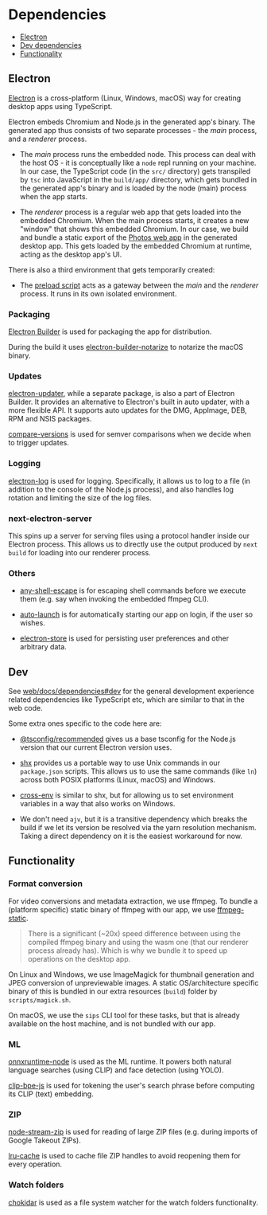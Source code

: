 # Dependencies

- [Electron](#electron)
- [Dev dependencies](#dev)
- [Functionality](#functionality)

## Electron

[Electron](https://www.electronjs.org) is a cross-platform (Linux, Windows,
macOS) way for creating desktop apps using TypeScript.

Electron embeds Chromium and Node.js in the generated app's binary. The
generated app thus consists of two separate processes - the _main_ process, and
a _renderer_ process.

- The _main_ process runs the embedded node. This process can deal with the host
  OS - it is conceptually like a `node` repl running on your machine. In our
  case, the TypeScript code (in the `src/` directory) gets transpiled by `tsc`
  into JavaScript in the `build/app/` directory, which gets bundled in the
  generated app's binary and is loaded by the node (main) process when the app
  starts.

- The _renderer_ process is a regular web app that gets loaded into the embedded
  Chromium. When the main process starts, it creates a new "window" that shows
  this embedded Chromium. In our case, we build and bundle a static export of
  the [Photos web app](../../web/README.md) in the generated desktop app. This
  gets loaded by the embedded Chromium at runtime, acting as the desktop app's
  UI.

There is also a third environment that gets temporarily created:

- The [preload script](../src/preload.ts) acts as a gateway between the _main_
  and the _renderer_ process. It runs in its own isolated environment.

### Packaging

[Electron Builder](https://www.electron.build) is used for packaging the app for
distribution.

During the build it uses
[electron-builder-notarize](https://github.com/karaggeorge/electron-builder-notarize)
to notarize the macOS binary.

### Updates

[electron-updater](https://www.electron.build/auto-update#debugging), while a
separate package, is also a part of Electron Builder. It provides an alternative
to Electron's built in auto updater, with a more flexible API. It supports auto
updates for the DMG, AppImage, DEB, RPM and NSIS packages.

[compare-versions](https://github.com/omichelsen/compare-versions) is used for
semver comparisons when we decide when to trigger updates.

### Logging

[electron-log](https://github.com/megahertz/electron-log) is used for logging.
Specifically, it allows us to log to a file (in addition to the console of the
Node.js process), and also handles log rotation and limiting the size of the log
files.

### next-electron-server

This spins up a server for serving files using a protocol handler inside our
Electron process. This allows us to directly use the output produced by
`next build` for loading into our renderer process.

### Others

- [any-shell-escape](https://github.com/boazy/any-shell-escape) is for escaping
  shell commands before we execute them (e.g. say when invoking the embedded
  ffmpeg CLI).

- [auto-launch](https://github.com/Teamwork/node-auto-launch) is for
  automatically starting our app on login, if the user so wishes.

- [electron-store](https://github.com/sindresorhus/electron-store) is used for
  persisting user preferences and other arbitrary data.

## Dev

See [web/docs/dependencies#dev](../../web/docs/dependencies.md#dev) for the
general development experience related dependencies like TypeScript etc, which
are similar to that in the web code.

Some extra ones specific to the code here are:

- [@tsconfig/recommended](https://github.com/tsconfig/bases) gives us a base
  tsconfig for the Node.js version that our current Electron version uses.

- [shx](https://github.com/shelljs/shx) provides us a portable way to use Unix
  commands in our `package.json` scripts. This allows us to use the same
  commands (like `ln`) across both POSIX platforms (Linux, macOS) and Windows.

- [cross-env](https://github.com/kentcdodds/cross-env) is similar to shx, but
  for allowing us to set environment variables in a way that also works on
  Windows.

- We don't need `ajv`, but it is a transitive dependency which breaks the build
  if we let its version be resolved via the yarn resolution mechanism. Taking a
  direct dependency on it is the easiest workaround for now.

## Functionality

### Format conversion

For video conversions and metadata extraction, we use ffmpeg. To bundle a
(platform specific) static binary of ffmpeg with our app, we use
[ffmpeg-static](https://github.com/eugeneware/ffmpeg-static).

> There is a significant (~20x) speed difference between using the compiled
> ffmpeg binary and using the wasm one (that our renderer process already has).
> Which is why we bundle it to speed up operations on the desktop app.

On Linux and Windows, we use ImageMagick for thumbnail generation and JPEG
conversion of unpreviewable images. A static OS/architecture specific binary of
this is bundled in our extra resources (`build`) folder by `scripts/magick.sh`.

On macOS, we use the `sips` CLI tool for these tasks, but that is already
available on the host machine, and is not bundled with our app.

### ML

[onnxruntime-node](https://github.com/Microsoft/onnxruntime) is used as the ML
runtime. It powers both natural language searches (using CLIP) and face
detection (using YOLO).

[clip-bpe-js](https://github.com/simonwarchol/clip-bpe-js) is used for tokening
the user's search phrase before computing its CLIP (text) embedding.

### ZIP

[node-stream-zip](https://github.com/antelle/node-stream-zip) is used for
reading of large ZIP files (e.g. during imports of Google Takeout ZIPs).

[lru-cache](https://github.com/isaacs/node-lru-cache) is used to cache file ZIP
handles to avoid reopening them for every operation.

### Watch folders

[chokidar](https://github.com/paulmillr/chokidar) is used as a file system
watcher for the watch folders functionality.
